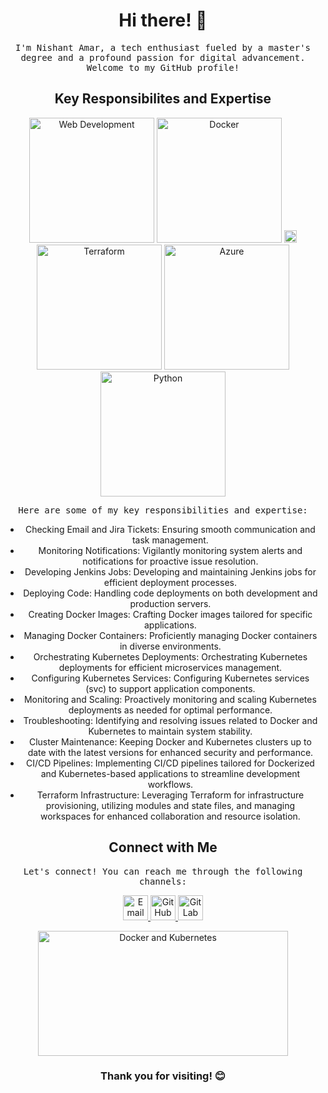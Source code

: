 <!-- Header -->
<h1 align="center">Hi there! 👋</h1>
<p align="center">
  <samp>
    I'm Nishant Amar, a tech enthusiast fueled by a master's degree and a profound passion for digital advancement. Welcome to my GitHub profile!
  </samp>
</p>

<!-- Main Content -->
<h2 align="center">Key Responsibilites and Expertise</h2>

<div align="center">
  <img src="https://raw.githubusercontent.com/nish1102/nish1102/main/images/web-development.png" alt="Web Development" width="200" height="200">
  <img src="https://raw.githubusercontent.com/nish1102/nish1102/main/images/docker.png" alt="Docker" width="200" height="200">
  <img src="https://img.icons8.com/color/48/kubernetes.png" alt="Kubernetes" width="20" height="20">
  <img src="https://raw.githubusercontent.com/nish1102/nish1102/main/images/terraform.png" alt="Terraform" width="200" height="200">
  <img src="https://raw.githubusercontent.com/nish1102/nish1102/main/images/azure.png" alt="Azure" width="200" height="200">
  <img src="https://raw.githubusercontent.com/nish1102/nish1102/main/images/python.png" alt="Python" width="200" height="200">
</div>

<p align="center">
  <samp>
    Here are some of my key responsibilities and expertise:
  </samp>
</p>

<ul align="center">
  <li>Checking Email and Jira Tickets: Ensuring smooth communication and task management.</li>
  <li>Monitoring Notifications: Vigilantly monitoring system alerts and notifications for proactive issue resolution.</li>
  <li>Developing Jenkins Jobs: Developing and maintaining Jenkins jobs for efficient deployment processes.</li>
  <li>Deploying Code: Handling code deployments on both development and production servers.</li>
  <li>Creating Docker Images: Crafting Docker images tailored for specific applications.</li>
  <li>Managing Docker Containers: Proficiently managing Docker containers in diverse environments.</li>
  <li>Orchestrating Kubernetes Deployments: Orchestrating Kubernetes deployments for efficient microservices management.</li>
  <li>Configuring Kubernetes Services: Configuring Kubernetes services (svc) to support application components.</li>
  <li>Monitoring and Scaling: Proactively monitoring and scaling Kubernetes deployments as needed for optimal performance.</li>
  <li>Troubleshooting: Identifying and resolving issues related to Docker and Kubernetes to maintain system stability.</li>
  <li>Cluster Maintenance: Keeping Docker and Kubernetes clusters up to date with the latest versions for enhanced security and performance.</li>
  <li>CI/CD Pipelines: Implementing CI/CD pipelines tailored for Dockerized and Kubernetes-based applications to streamline development workflows.</li>
  <li>Terraform Infrastructure: Leveraging Terraform for infrastructure provisioning, utilizing modules and state files, and managing workspaces for enhanced collaboration and resource isolation.</li>
</ul>

<!-- Contact Information -->
<h2 align="center">Connect with Me</h2>

<p align="center">
  <samp>
    Let's connect! You can reach me through the following channels:
  </samp>
</p>

<p align="center">
  <a href="mailto:nishantamar09@gmail.com">
    <img src="https://raw.githubusercontent.com/nish1102/nish1102/main/images/email.png" alt="Email" width="40" height="40">
  </a>
  <a href="https://github.com/nish1102">
    <img src="https://raw.githubusercontent.com/nish1102/nish1102/main/images/github.png" alt="GitHub" width="40" height="40">
  </a>
  <a href="https://gitlab.com/Nish1102">
    <img src="https://raw.githubusercontent.com/nish1102/nish1102/main/images/gitlab.png" alt="GitLab" width="40" height="40">
  </a>
</p>

<!-- Footer -->
<div align="center">
  <img src="https://raw.githubusercontent.com/nish1102/nish1102/main/images/docker-kubernetes.png" alt="Docker and Kubernetes" width="400" height="200">
</div>

<h3 align="center">Thank you for visiting! 😊</h3>

